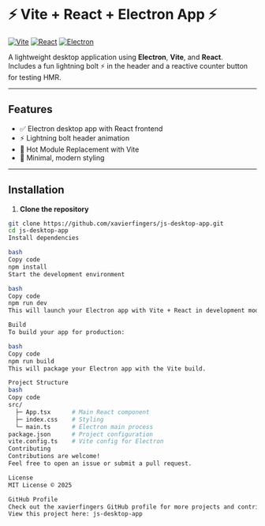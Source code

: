 # ⚡ Vite + React + Electron App ⚡

[![Vite](https://img.shields.io/badge/Vite-3.0-blue?logo=vite&logoColor=white)](https://vitejs.dev/)
[![React](https://img.shields.io/badge/React-18.0-blue?logo=react&logoColor=white)](https://react.dev/)
[![Electron](https://img.shields.io/badge/Electron-26.0-black?logo=electron&logoColor=white)](https://www.electronjs.org/)

A lightweight desktop application using **Electron**, **Vite**, and **React**.  
Includes a fun lightning bolt ⚡ in the header and a reactive counter button for testing HMR.

---

## Features

- ✅ Electron desktop app with React frontend  
- ⚡ Lightning bolt header animation  
- 🔁 Hot Module Replacement with Vite  
- 🎨 Minimal, modern styling  

---

## Installation

1. **Clone the repository**  

```bash
git clone https://github.com/xavierfingers/js-desktop-app.git
cd js-desktop-app
Install dependencies

bash
Copy code
npm install
Start the development environment

bash
Copy code
npm run dev
This will launch your Electron app with Vite + React in development mode.

Build
To build your app for production:

bash
Copy code
npm run build
This will package your Electron app with the Vite build.

Project Structure
bash
Copy code
src/
  ├─ App.tsx      # Main React component
  ├─ index.css    # Styling
  └─ main.ts      # Electron main process
package.json      # Project configuration
vite.config.ts    # Vite config for Electron
Contributing
Contributions are welcome!
Feel free to open an issue or submit a pull request.

License
MIT License © 2025

GitHub Profile
Check out the xavierfingers GitHub profile for more projects and contributions.
View this project here: js-desktop-app

